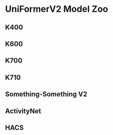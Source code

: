 # UniFormerV2 Model Zoo

## K400

## K600

## K700

## K710

## Something-Something V2

## ActivityNet

## HACS